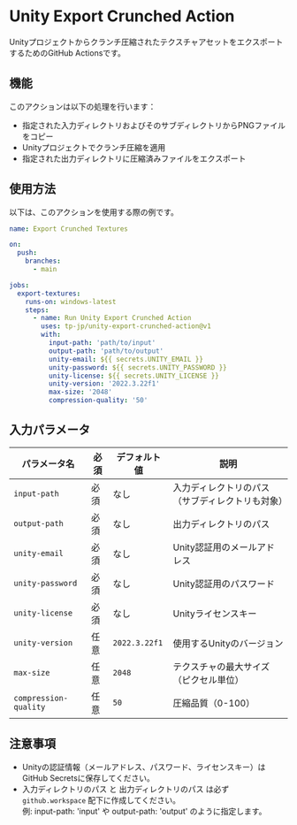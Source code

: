 # Unity Export Crunched Action

Unityプロジェクトからクランチ圧縮されたテクスチャアセットをエクスポートするためのGitHub Actionsです。

## 機能
このアクションは以下の処理を行います：
- 指定された入力ディレクトリおよびそのサブディレクトリからPNGファイルをコピー
- Unityプロジェクトでクランチ圧縮を適用
- 指定された出力ディレクトリに圧縮済みファイルをエクスポート

## 使用方法

以下は、このアクションを使用する際の例です。

```yaml
name: Export Crunched Textures

on:
  push:
    branches:
      - main

jobs:
  export-textures:
    runs-on: windows-latest
    steps:
      - name: Run Unity Export Crunched Action
        uses: tp-jp/unity-export-crunched-action@v1
        with:
          input-path: 'path/to/input'
          output-path: 'path/to/output'
          unity-email: ${{ secrets.UNITY_EMAIL }}
          unity-password: ${{ secrets.UNITY_PASSWORD }}
          unity-license: ${{ secrets.UNITY_LICENSE }}
          unity-version: '2022.3.22f1'
          max-size: '2048'
          compression-quality: '50'
```

## 入力パラメータ

| パラメータ名            | 必須  | デフォルト値       | 説明                                                                 |
|-------------------------|-------|-------------------|----------------------------------------------------------------------|
| `input-path`           | 必須  | なし              | 入力ディレクトリのパス（サブディレクトリも対象）                      |
| `output-path`          | 必須  | なし              | 出力ディレクトリのパス                                              |
| `unity-email`          | 必須  | なし              | Unity認証用のメールアドレス                                         |
| `unity-password`       | 必須  | なし              | Unity認証用のパスワード                                             |
| `unity-license`        | 必須  | なし              | Unityライセンスキー                                                 |
| `unity-version`        | 任意  | `2022.3.22f1`     | 使用するUnityのバージョン                                           |
| `max-size`             | 任意  | `2048`            | テクスチャの最大サイズ（ピクセル単位）                              |
| `compression-quality`  | 任意  | `50`              | 圧縮品質（0-100）                                                   |

## 注意事項
- Unityの認証情報（メールアドレス、パスワード、ライセンスキー）はGitHub Secretsに保存してください。
- 入力ディレクトリのパス と 出力ディレクトリのパス は必ず `github.workspace` 配下に作成してください。  
  例: input-path: 'input' や output-path: 'output' のように指定します。
